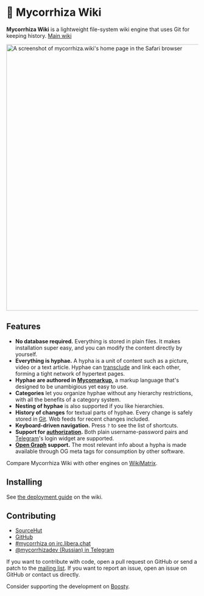 # 🍄 Mycorrhiza Wiki

**Mycorrhiza Wiki** is a lightweight file-system wiki engine that uses Git for keeping history. [Main wiki](https://mycorrhiza.wiki)

<img src="https://mycorrhiza.wiki/binary/release/1.10/screenshot" alt="A screenshot of mycorrhiza.wiki's home page in the Safari browser" width="700">


## Features

* **No database required.** Everything is stored in plain files. It makes installation super easy, and you can modify the content directly by yourself.
* **Everything is hyphae.** A hypha is a unit of content such as a picture, video or a text article. Hyphae can [transclude] and link each other, forming a tight network of hypertext pages.
* **Hyphae are authored in [Mycomarkup],** a markup language that's designed to be unambigious yet easy to use.
* **Categories** let you organize hyphae without any hierarchy restrictions, with all the benefits of a category system.
* **Nesting of hyphae** is also supported if you like hierarchies.
* **History of changes** for textual parts of hyphae. Every change is safely stored in [Git]. Web feeds for recent changes included.
* **Keyboard-driven navigation.** Press `?` to see the list of shortcuts.
* **Support for [authorization].** Both plain username-password pairs and [Telegram]'s login widget are supported.
* **[Open Graph] support.** The most relevant info about a hypha is made available through OG meta tags for consumption by other software.

[transclude]: https://mycorrhiza.wiki/hypha/feature/transclusion
[Mycomarkup]: https://mycorrhiza.wiki/help/en/mycomarkup
[Git]: https://mycorrhiza.wiki/hypha/integration/git
[authorization]: https://mycorrhiza.wiki/hypha/authorization
[Telegram]: https://mycorrhiza.wiki/help/en/telegram
[Open Graph]: https://mycorrhiza.wiki/hypha/opengraph

Compare Mycorrhiza Wiki with other engines on [WikiMatrix](https://www.wikimatrix.org/show/mycorrhiza).


## Installing

See [the deployment guide](https://mycorrhiza.wiki/hypha/deployment) on the wiki.


## Contributing

* [SourceHut](https://sr.ht/~bouncepaw/mycorrhiza)
* [GitHub](https://github.com/bouncepaw/mycorrhiza)
* [#mycorrhiza on irc.libera.chat](irc://irc.libera.chat/#mycorrhiza)
* [@mycorrhizadev (Russian) in Telegram](https://t.me/mycorrhizadev)

If you want to contribute with code, open a pull request on GitHub or send a patch to the [mailing list](https://lists.sr.ht/~bouncepaw/mycorrhiza-devel).
If you want to report an issue, open an issue on GitHub or contact us directly.

Consider supporting the development on [Boosty](https://boosty.to/bouncepaw).
